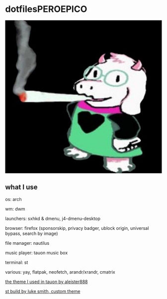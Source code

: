 # dotfilesPEROEPICO

![Image](https://raw.githubusercontent.com/Suukiro/dotfilesperoepico/main/ralseiporraco.jpg)

## what I use

os: arch

wm: dwm

launchers: sxhkd & dmenu, j4-dmenu-desktop

browser: firefox (sponsorskip, privacy badger, ublock origin, universal bypass, search by image)

file manager: nautilus

music player: tauon music box

terminal: st

various: yay, flatpak, neofetch, arandr/xrandr, cmatrix

[the theme I used in tauon by aleister888](https://github.com/Taiko2k/TauonMusicBox/discussions/461#discussioncomment-714382)

[st build by luke smith, custom theme](https://github.com/lukesmithxyz/st)
